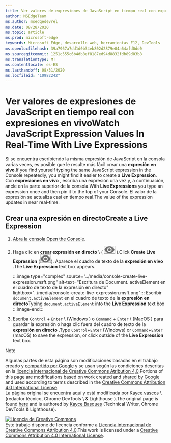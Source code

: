 ```yaml
---
title: Ver valores de expresiones de JavaScript en tiempo real con expresiones en vivo
author: MSEdgeTeam
ms.author: msedgedevrel
ms.date: 08/28/2020
ms.topic: article
ms.prod: microsoft-edge
keywords: Microsoft Edge, desarrollo web, herramientas F12, DevTools
ms.openlocfilehash: 39a7967a7dd1d0b34eb802d2879e04a64afd0dd0
ms.sourcegitcommit: 1251c555c6b4db8ef8187ed94d8832fdb89d03b8
ms.translationtype: MT
ms.contentlocale: es-ES
ms.lasthandoff: 08/31/2020
ms.locfileid: "10982242"
---
```

<!-- Copyright Kayce Basques 

   Licensed under the Apache License, Version 2.0 (the "License");
   you may not use this file except in compliance with the License.
   You may obtain a copy of the License at

       https://www.apache.org/licenses/LICENSE-2.0

   Unless required by applicable law or agreed to in writing, software
   distributed under the License is distributed on an "AS IS" BASIS,
   WITHOUT WARRANTIES OR CONDITIONS OF ANY KIND, either express or implied.
   See the License for the specific language governing permissions and
   limitations under the License.  -->





# <span data-ttu-id="fd039-103">Ver valores de expresiones de JavaScript en tiempo real con expresiones en vivo</span><span class="sxs-lookup"><span data-stu-id="fd039-103">Watch JavaScript Expression Values In Real-Time With Live Expressions</span></span>   

  

<span data-ttu-id="fd039-104">Si se encuentra escribiendo la misma expresión de JavaScript en la consola varias veces, es posible que le resulte más fácil crear una **expresión en vivo**.</span><span class="sxs-lookup"><span data-stu-id="fd039-104">If you find yourself typing the same JavaScript expression in the Console repeatedly, you might find it easier to create a **Live Expression**.</span></span>  <span data-ttu-id="fd039-105">Con **expresiones en vivo** , escriba una expresión una vez y, a continuación, ancle en la parte superior de la consola.</span><span class="sxs-lookup"><span data-stu-id="fd039-105">With **Live Expressions** you type an expression once and then pin it to the top of your Console.</span></span>  <span data-ttu-id="fd039-106">El valor de la expresión se actualiza casi en tiempo real.</span><span class="sxs-lookup"><span data-stu-id="fd039-106">The value of the expression updates in near real-time.</span></span>  

## <span data-ttu-id="fd039-107">Crear una expresión en directo</span><span class="sxs-lookup"><span data-stu-id="fd039-107">Create a Live Expression</span></span>   

1.  <span data-ttu-id="fd039-108">[Abra la consola][DevToolsConsoleReferenceOpenConsole].</span><span class="sxs-lookup"><span data-stu-id="fd039-108">[Open the Console][DevToolsConsoleReferenceOpenConsole].</span></span>  
1.  <span data-ttu-id="fd039-109">Haga clic en **crear expresión en directo** \ ( ![ crear expresión en directo ][ImageCreateLiveExpressionIcon] \).</span><span class="sxs-lookup"><span data-stu-id="fd039-109">Click **Create Live Expression** \(![Create Live Expression][ImageCreateLiveExpressionIcon]\).</span></span>  <span data-ttu-id="fd039-110">Aparece el cuadro de texto de la **expresión en vivo** .</span><span class="sxs-lookup"><span data-stu-id="fd039-110">The **Live Expression** text box appears.</span></span>  
    
    :::image type="complex" source="../media/console-create-live-expression.msft.png" alt-text="Escritura de Document. activeElement en el cuadro de texto de la expresión en directo" lightbox="../media/console-create-live-expression.msft.png":::
       <span data-ttu-id="fd039-112">Escribir `document.activeElement` en el cuadro de texto de la **expresión en directo**</span><span class="sxs-lookup"><span data-stu-id="fd039-112">Typing `document.activeElement` into the **Live Expression** text box</span></span>  
    :::image-end:::  
    
1.  <span data-ttu-id="fd039-113">Escriba `Control` + `Enter` \ (Windows \) o `Command` + `Enter` \ (MacOS \) para guardar la expresión o haga clic fuera del cuadro de texto de la **expresión en directo** .</span><span class="sxs-lookup"><span data-stu-id="fd039-113">Type `Control`+`Enter` \(Windows\) or `Command`+`Enter` \(macOS\) to save the expression, or click outside of the **Live Expression** text box.</span></span>  

<!--todo: add reference open console (open the console) section when available  -->  

 



<!-- image links -->  

[ImageCreateLiveExpressionIcon]: ../media/create-live-expression-icon.msft.png  

<!-- links -->  

[DevToolsConsoleReferenceOpenConsole]: ./reference.md#open-the-console "Abra Consola-referencia de consola | Microsoft docs"  

> [!NOTE]
> <span data-ttu-id="fd039-115">Algunas partes de esta página son modificaciones basadas en el trabajo creado y [compartido por Google][GoogleSitePolicies] y se usan según las condiciones descritas en la [licencia internacional de Creative Commons Atribution 4,0][CCA4IL].</span><span class="sxs-lookup"><span data-stu-id="fd039-115">Portions of this page are modifications based on work created and [shared by Google][GoogleSitePolicies] and used according to terms described in the [Creative Commons Attribution 4.0 International License][CCA4IL].</span></span>  
> <span data-ttu-id="fd039-116">La página original se encuentra [aquí](https://developers.google.com/web/tools/chrome-devtools/console/live-expressions) y está modificada por [Kayce vascos][KayceBasques] \ (redactor técnico, Chrome DevTools \ & Lighthouse \).</span><span class="sxs-lookup"><span data-stu-id="fd039-116">The original page is found [here](https://developers.google.com/web/tools/chrome-devtools/console/live-expressions) and is authored by [Kayce Basques][KayceBasques] \(Technical Writer, Chrome DevTools \& Lighthouse\).</span></span>  

[![Licencia de Creative Commons][CCby4Image]][CCA4IL]  
<span data-ttu-id="fd039-118">Este trabajo dispone de licencia conforme a [Licencia internacional de Creative Commons Attribution 4.0][CCA4IL].</span><span class="sxs-lookup"><span data-stu-id="fd039-118">This work is licensed under a [Creative Commons Attribution 4.0 International License][CCA4IL].</span></span>  

[CCA4IL]: https://creativecommons.org/licenses/by/4.0  
[CCby4Image]: https://i.creativecommons.org/l/by/4.0/88x31.png  
[GoogleSitePolicies]: https://developers.google.com/terms/site-policies  
[KayceBasques]: https://developers.google.com/web/resources/contributors/kaycebasques  
